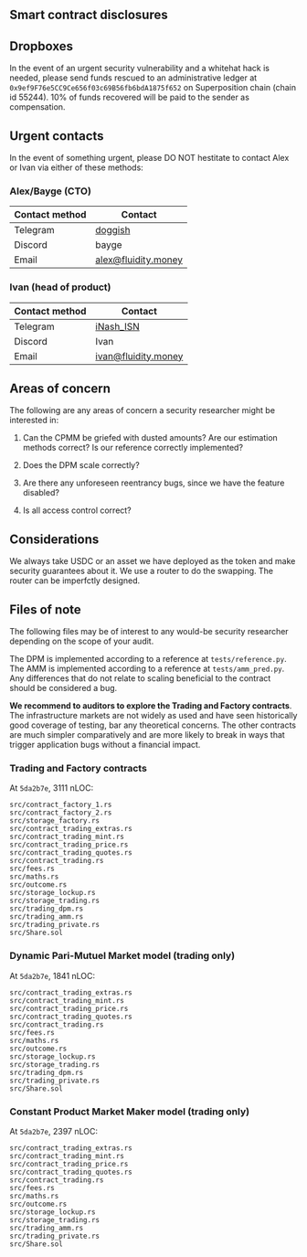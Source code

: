 
## Smart contract disclosures

## Dropboxes

In the event of an urgent security vulnerability and a whitehat hack is needed, please
send funds rescued to an administrative ledger at
`0x9ef9F76e5CC9Ce656f03c69B56fb6bdA1875f652` on Superposition chain (chain id 55244). 10%
of funds recovered will be paid to the sender as compensation.

## Urgent contacts

In the event of something urgent, please DO NOT hestitate to contact
Alex or Ivan via either of these methods:

### Alex/Bayge (CTO)

| Contact method |                      Contact                      |
|----------------|---------------------------------------------------|
| Telegram       | [doggish](https://t.me/doggish)                   |
| Discord        | bayge                                             |
| Email          | [alex@fluidity.money](mailto:alex@fluidity.money) |

### Ivan (head of product)

| Contact method |                      Contact                      |
|----------------|---------------------------------------------------|
| Telegram       | [iNash_ISN](https://t.me/iNash_ISN)               |
| Discord        | Ivan | ISN (🌊,💸)#8511                             |
| Email          | [ivan@fluidity.money](mailto:ivan@fluidity.money) |

## Areas of concern

The following are any areas of concern a security researcher might be interested in:

1. Can the CPMM be griefed with dusted amounts? Are our estimation methods correct? Is our
reference correctly implemented?

2. Does the DPM scale correctly?

3. Are there any unforeseen reentrancy bugs, since we have the feature disabled?

4. Is all access control correct?

## Considerations

We always take USDC or an asset we have deployed as the token and make security guarantees
about it. We use a router to do the swapping. The router can be imperfctly designed.

## Files of note

The following files may be of interest to any would-be security researcher depending on
the scope of your audit.

The DPM is implemented according to a reference at `tests/reference.py`. The AMM is
implemented according to a reference at `tests/amm_pred.py`. Any differences that do not
relate to scaling beneficial to the contract should be considered a bug.

**We recommend to auditors to explore the Trading and Factory contracts**. The infrastructure
markets are not widely as used and have seen historically good coverage of testing, bar
any theoretical concerns. The other contracts are much simpler comparatively and are more
likely to break in ways that trigger application bugs without a financial impact.

### Trading and Factory contracts

At `5da2b7e`, 3111 nLOC:

```
src/contract_factory_1.rs
src/contract_factory_2.rs
src/storage_factory.rs
src/contract_trading_extras.rs
src/contract_trading_mint.rs
src/contract_trading_price.rs
src/contract_trading_quotes.rs
src/contract_trading.rs
src/fees.rs
src/maths.rs
src/outcome.rs
src/storage_lockup.rs
src/storage_trading.rs
src/trading_dpm.rs
src/trading_amm.rs
src/trading_private.rs
src/Share.sol
```

### Dynamic Pari-Mutuel Market model (trading only)

At `5da2b7e`, 1841 nLOC:

```
src/contract_trading_extras.rs
src/contract_trading_mint.rs
src/contract_trading_price.rs
src/contract_trading_quotes.rs
src/contract_trading.rs
src/fees.rs
src/maths.rs
src/outcome.rs
src/storage_lockup.rs
src/storage_trading.rs
src/trading_dpm.rs
src/trading_private.rs
src/Share.sol
```

### Constant Product Market Maker model (trading only)

At `5da2b7e`, 2397 nLOC:

```
src/contract_trading_extras.rs
src/contract_trading_mint.rs
src/contract_trading_price.rs
src/contract_trading_quotes.rs
src/contract_trading.rs
src/fees.rs
src/maths.rs
src/outcome.rs
src/storage_lockup.rs
src/storage_trading.rs
src/trading_amm.rs
src/trading_private.rs
src/Share.sol
```

